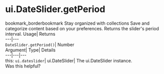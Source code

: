  
#  ui.DateSlider.getPeriod
bookmark_borderbookmark Stay organized with collections  Save and categorize content based on your preferences.
Returns the slider's period interval. 
Usage| Returns  
---|---  
`DateSlider.getPeriod()`| Number  
Argument| Type| Details  
---|---|---  
this: `ui.dateslider`| ui.DateSlider| The ui.DateSlider instance.  
Was this helpful?
